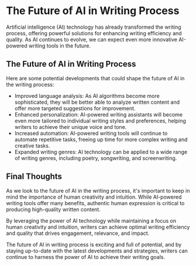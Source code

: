 The Future of AI in Writing Process
==========================================================

Artificial intelligence (AI) technology has already transformed the writing process, offering powerful solutions for enhancing writing efficiency and quality. As AI continues to evolve, we can expect even more innovative AI-powered writing tools in the future.

The Future of AI in Writing Process
-----------------------------------

Here are some potential developments that could shape the future of AI in the writing process:

* Improved language analysis: As AI algorithms become more sophisticated, they will be better able to analyze written content and offer more targeted suggestions for improvement.
* Enhanced personalization: AI-powered writing assistants will become even more tailored to individual writing styles and preferences, helping writers to achieve their unique voice and tone.
* Increased automation: AI-powered writing tools will continue to automate repetitive tasks, freeing up time for more complex writing and creative tasks.
* Expanded writing genres: AI technology can be applied to a wide range of writing genres, including poetry, songwriting, and screenwriting.

Final Thoughts
--------------

As we look to the future of AI in the writing process, it's important to keep in mind the importance of human creativity and intuition. While AI-powered writing tools offer many benefits, authentic human expression is critical to producing high-quality written content.

By leveraging the power of AI technology while maintaining a focus on human creativity and intuition, writers can achieve optimal writing efficiency and quality that drives engagement, relevance, and impact.

The future of AI in writing process is exciting and full of potential, and by staying up-to-date with the latest developments and strategies, writers can continue to harness the power of AI to achieve their writing goals.
